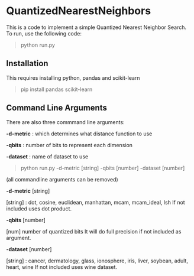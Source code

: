 # QuantizedNearestNeighbors

This is a code to implement a simple Quantized Nearest Neighbor Search. To run, use the following code:
> python run.py 

## Installation
This requires installing python, pandas and scikit-learn
> pip install pandas scikit-learn

## Command Line Arguments

There are also three commmand line arguments: 

**-d-metric** : which determines what distance function to use

**-qbits** : number of bits to represent each dimension

**-dataset** : name of dataset to use

> python run.py  -d-metric [string] -qbits [number] -dataset [number]



(all commandline arguments can be removed)


**-d-metric** [string]

[string] : dot, cosine, euclidean, manhattan, mcam, mcam_ideal, lsh
If not included uses dot product.

**-qbits** [number]

[num] number of quantized bits
It will do full precision if not included as argument.

**-dataset** [number]

[string] : cancer, dermatology, glass, ionosphere, iris, liver, soybean, adult, heart, wine
If not included uses wine dataset.
